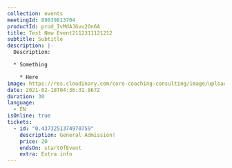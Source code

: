 ```yaml
---
collection: events
meetingId: 89839813704
productId: prod_IvMdAJGvu2On6A
title: Test New Event2112311121212
subtitle: Subtitle
description: |-
  Description:

  * Something

    * Here
image: https://res.cloudinary.com/core-coaching-consulting/image/upload/v1600804098/ariel-pilotto-a-l0rMCZh2o-unsplash_h5qyvr.jpg
date: 2021-02-18T04:36:31.867Z
duration: 30
language:
  - EN
isOnline: true
tickets:
  - id: "0.4373251374970759"
    description: General Admission!
    price: 20
    endsOn: startOfEvent
    extra: Extra info
---
```

